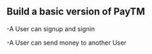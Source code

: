 
## Build a basic version of PayTM

-A User can signup and signin

-A User can send money to another User
